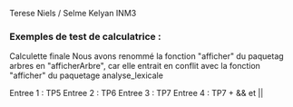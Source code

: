 Terese Niels / Selme Kelyan INM3
### Exemples de test de calculatrice : ###
Calculette finale
Nous avons renommé la fonction "afficher" du paquetag arbres en "afficherArbre", car elle entrait en conflit avec la fonction "afficher" du paquetage analyse_lexicale

Entree 1 : TP5
Entree 2 : TP6
Entree 3 : TP7
Entree 4 : TP7 + && et ||